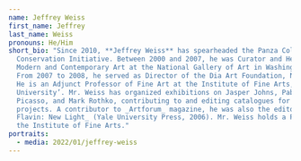 ```yaml
---
name: Jeffrey Weiss
first_name: Jeffrey
last_name: Weiss
pronouns: He/Him
short_bio: "Since 2010, **Jeffrey Weiss** has spearheaded the Panza Collection
  Conservation Initiative. Between 2000 and 2007, he was Curator and Head of
  Modern and Contemporary Art at the National Gallery of Art in Washington, D.C.
  From 2007 to 2008, he served as Director of the Dia Art Foundation, New York.
  He is an Adjunct Professor of Fine Art at the Institute of Fine Arts, New York
  University’. Mr. Weiss has organized exhibitions on Jasper Johns, Pablo
  Picasso, and Mark Rothko, contributing to and editing catalogues for those
  projects. A contributor to _Artforum_ magazine, he was also the editor of _Dan
  Flavin: New Light_ (Yale University Press, 2006). Mr. Weiss holds a Ph.D. from
  the Institute of Fine Arts."
portraits:
  - media: 2022/01/jeffrey-weiss
---
```

